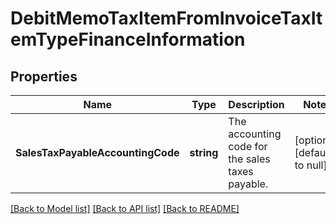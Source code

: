 # DebitMemoTaxItemFromInvoiceTaxItemTypeFinanceInformation

## Properties
Name | Type | Description | Notes
------------ | ------------- | ------------- | -------------
**SalesTaxPayableAccountingCode** | **string** | The accounting code for the sales taxes payable.  | [optional] [default to null]

[[Back to Model list]](../README.md#documentation-for-models) [[Back to API list]](../README.md#documentation-for-api-endpoints) [[Back to README]](../README.md)


